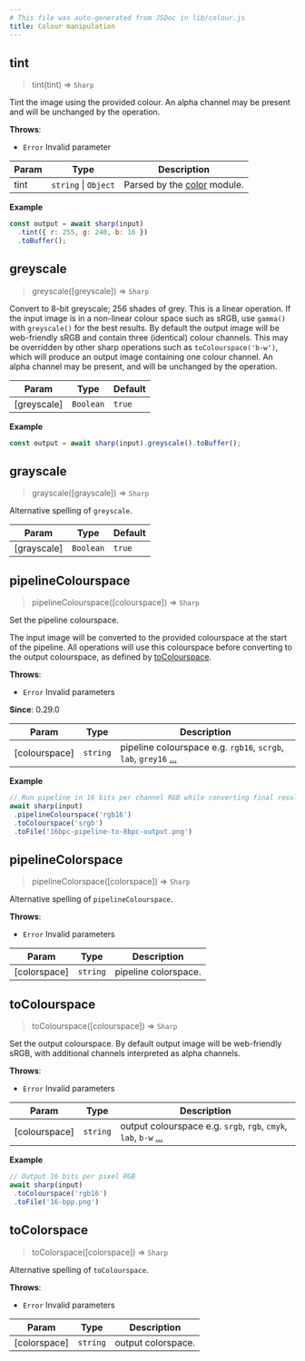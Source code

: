 ```yaml
---
# This file was auto-generated from JSDoc in lib/colour.js
title: Colour manipulation
---
```


## tint
> tint(tint) ⇒ <code>Sharp</code>

Tint the image using the provided colour.
An alpha channel may be present and will be unchanged by the operation.


**Throws**:

- <code>Error</code> Invalid parameter


| Param | Type | Description |
| --- | --- | --- |
| tint | <code>string</code> \| <code>Object</code> | Parsed by the [color](https://www.npmjs.org/package/color) module. |

**Example**  
```js
const output = await sharp(input)
  .tint({ r: 255, g: 240, b: 16 })
  .toBuffer();
```


## greyscale
> greyscale([greyscale]) ⇒ <code>Sharp</code>

Convert to 8-bit greyscale; 256 shades of grey.
This is a linear operation. If the input image is in a non-linear colour space such as sRGB, use `gamma()` with `greyscale()` for the best results.
By default the output image will be web-friendly sRGB and contain three (identical) colour channels.
This may be overridden by other sharp operations such as `toColourspace('b-w')`,
which will produce an output image containing one colour channel.
An alpha channel may be present, and will be unchanged by the operation.



| Param | Type | Default |
| --- | --- | --- |
| [greyscale] | <code>Boolean</code> | <code>true</code> | 

**Example**  
```js
const output = await sharp(input).greyscale().toBuffer();
```


## grayscale
> grayscale([grayscale]) ⇒ <code>Sharp</code>

Alternative spelling of `greyscale`.



| Param | Type | Default |
| --- | --- | --- |
| [grayscale] | <code>Boolean</code> | <code>true</code> | 



## pipelineColourspace
> pipelineColourspace([colourspace]) ⇒ <code>Sharp</code>

Set the pipeline colourspace.

The input image will be converted to the provided colourspace at the start of the pipeline.
All operations will use this colourspace before converting to the output colourspace,
as defined by [toColourspace](#tocolourspace).


**Throws**:

- <code>Error</code> Invalid parameters

**Since**: 0.29.0  

| Param | Type | Description |
| --- | --- | --- |
| [colourspace] | <code>string</code> | pipeline colourspace e.g. `rgb16`, `scrgb`, `lab`, `grey16` [...](https://github.com/libvips/libvips/blob/41cff4e9d0838498487a00623462204eb10ee5b8/libvips/iofuncs/enumtypes.c#L774) |

**Example**  
```js
// Run pipeline in 16 bits per channel RGB while converting final result to 8 bits per channel sRGB.
await sharp(input)
 .pipelineColourspace('rgb16')
 .toColourspace('srgb')
 .toFile('16bpc-pipeline-to-8bpc-output.png')
```


## pipelineColorspace
> pipelineColorspace([colorspace]) ⇒ <code>Sharp</code>

Alternative spelling of `pipelineColourspace`.


**Throws**:

- <code>Error</code> Invalid parameters


| Param | Type | Description |
| --- | --- | --- |
| [colorspace] | <code>string</code> | pipeline colorspace. |



## toColourspace
> toColourspace([colourspace]) ⇒ <code>Sharp</code>

Set the output colourspace.
By default output image will be web-friendly sRGB, with additional channels interpreted as alpha channels.


**Throws**:

- <code>Error</code> Invalid parameters


| Param | Type | Description |
| --- | --- | --- |
| [colourspace] | <code>string</code> | output colourspace e.g. `srgb`, `rgb`, `cmyk`, `lab`, `b-w` [...](https://github.com/libvips/libvips/blob/3c0bfdf74ce1dc37a6429bed47fa76f16e2cd70a/libvips/iofuncs/enumtypes.c#L777-L794) |

**Example**  
```js
// Output 16 bits per pixel RGB
await sharp(input)
 .toColourspace('rgb16')
 .toFile('16-bpp.png')
```


## toColorspace
> toColorspace([colorspace]) ⇒ <code>Sharp</code>

Alternative spelling of `toColourspace`.


**Throws**:

- <code>Error</code> Invalid parameters


| Param | Type | Description |
| --- | --- | --- |
| [colorspace] | <code>string</code> | output colorspace. |